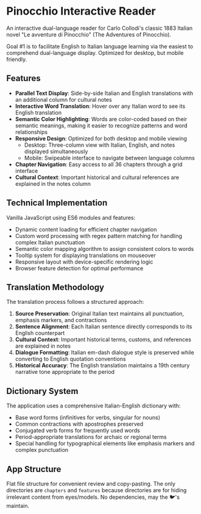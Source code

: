 # Pinocchio Interactive Reader

An interactive dual-language reader for Carlo Collodi's classic 1883 Italian novel "Le avventure di Pinocchio" (The Adventures of Pinocchio).

Goal #1 is to facilitate English to Italian language learning via the easiest to comprehend dual-language display.  Optimized for desktop, but mobile friendly.

## Features

- **Parallel Text Display**: Side-by-side Italian and English translations with an additional column for cultural notes
- **Interactive Word Translation**: Hover over any Italian word to see its English translation
- **Semantic Color Highlighting**: Words are color-coded based on their semantic meanings, making it easier to recognize patterns and word relationships
- **Responsive Design**: Optimized for both desktop and mobile viewing
  - Desktop: Three-column view with Italian, English, and notes displayed simultaneously
  - Mobile: Swipeable interface to navigate between language columns
- **Chapter Navigation**: Easy access to all 36 chapters through a grid interface
- **Cultural Context**: Important historical and cultural references are explained in the notes column

## Technical Implementation

Vanilla JavaScript using ES6 modules and features:

- Dynamic content loading for efficient chapter navigation
- Custom word processing with regex pattern matching for handling complex Italian punctuation
- Semantic color mapping algorithm to assign consistent colors to words
- Tooltip system for displaying translations on mouseover
- Responsive layout with device-specific rendering logic
- Browser feature detection for optimal performance

## Translation Methodology

The translation process follows a structured approach:

1. **Source Preservation**: Original Italian text maintains all punctuation, emphasis markers, and contractions
2. **Sentence Alignment**: Each Italian sentence directly corresponds to its English counterpart
3. **Cultural Context**: Important historical terms, customs, and references are explained in notes
4. **Dialogue Formatting**: Italian em-dash dialogue style is preserved while converting to English quotation conventions
5. **Historical Accuracy**: The English translation maintains a 19th century narrative tone appropriate to the period

## Dictionary System

The application uses a comprehensive Italian-English dictionary with:

- Base word forms (infinitives for verbs, singular for nouns)
- Common contractions with apostrophes preserved
- Conjugated verb forms for frequently used words
- Period-appropriate translations for archaic or regional terms
- Special handling for typographical elements like emphasis markers and complex punctuation

## App Structure

Flat file structure for convenient review and copy-pasting.
The only directories are `chapters` and `features` because directories are for hiding irrelevant content from eyes/models.
No dependencies, may the 🐦's maintain.

```
